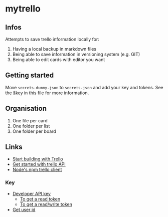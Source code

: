 # mytrello

## Infos
Attempts to save trello information locally for:
  1. Having a local backup in markdown files
  1. Being able to save information in versioning system (e.g. GIT)
  1. Being able to edit cards with editor you want

## Getting started
Move `secrets-dummy.json` to `secrets.json` and add your key and tokens. See the §key in this file for more information.

## Organisation
  1. One file per card
  1. One folder per list
  1. One folder per board

## Links
  * [Start building with Trello](https://developers.trello.com/)
  * [Get started with trello API](https://developers.trello.com/get-started/intro)
  * [Node's npm trello client](https://www.npmjs.com/package/trello)

### Key
  * [Developer API key](https://trello.com/app-key)
    * [To get a read token](https://trello.com/1/connect?key=...&name=myTrello&response_type=token)
    * [To get a read/write token](https://trello.com/1/connect?key=...&name=myTrello&response_type=token&scope=read,write)
  * [Get user id](https://api.trello.com/1/members/[YourUsername]?fields=username,fullName,url&boards=all&board_fields=name&organizations=all&organization_fields=displayName&key=[trello_developer_api_key])
